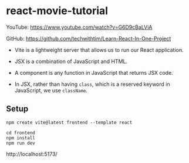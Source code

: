 # react-movie-tutorial

YouTube: https://www.youtube.com/watch?v=G6D9cBaLViA

GitHub: https://github.com/techwithtim/Learn-React-In-One-Project

- Vite is a lightweight server that allows us to run our React application.

- JSX is a combination of JavaScript and HTML.

- A component is any function in JavaScript that returns JSX code.

- In JSX, rather than having `class`, which is a reserved keyword in JavaScript, we use `className`.

## Setup

```shell
npm create vite@latest frontend --template react
```

```shell
cd frontend
npm install
npm run dev
```

http://localhost:5173/

